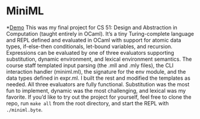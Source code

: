 # MiniML

\*[Demo]("https://youtube.com/shorts/zUkOLkRqYEE?feature=share")
This was my final project for CS 51: Design and Abstraction in Computation (taught entirely in OCaml).
It’s a tiny Turing-complete language and REPL defined and evaluated in OCaml with support for atomic data types, if-else-then conditionals, let-bound variables, and recursion.
Expressions can be evaluated by one of three evaluators supporting substitution, dynamic environment, and lexical environment semantics.
The course staff templated input parsing (the .mll and .mly files), the CLI interaction handler (miniml.ml), the signature for the env module, and the data types defined in expr.ml. I built the rest and modified the templates as needed.
All three evaluators are fully functional. Substitution was the most fun to implement, dynamic was the most challenging, and lexical was my favorite. If you’d like to try out the project for yourself, feel free to clone the repo, run `make all` from the root directory, and start the REPL with `./miniml.byte`.
